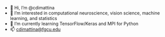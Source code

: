 - 👋 Hi, I’m @cdimattina
- 👀 I’m interested in computational neuroscience, vision science, machine learning, and statistics
- 🌱 I’m currently learning TensorFlow/Keras and MPI for Python
- 📫 cdimattina@fgcu.edu

<!---
cdimattina/cdimattina is a ✨ special ✨ repository because its `README.md` (this file) appears on your GitHub profile.
You can click the Preview link to take a look at your changes.
--->
